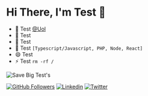 # Hi There, I'm Test 👋

- 🔭 Test [@Uol](https://uol)
- 🌱 Test
- 👯 Test
- 💬 Test `[Typescript/Javascript, PHP, Node, React]` 
- 😄 Test
- ⚡ Test `rm -rf /`

![Save Big Test's](https://github-readme-stats.vercel.app/api?username=davidrodma&show_icons=true&theme=radical&count_private=true)

[![GitHub Followers](https://img.shields.io/github/followers/davidrodma?style=flat&labelColor=0D0D0D&logo=Github&Color=white)](https://github.com/davidrodma)
[![Linkedin](https://img.shields.io/badge/-LinkedIn-060606?style=flat&labelColor=0D0D0D&logo=Linkedin&Color=white)](https://www.linkedin.com/in/davidrodma/)
[![Twitter](https://img.shields.io/badge/-Twitter-060606?style=flat&labelColor=0D0D0D&logo=Twitter&Color=white)](https://twitter.com/davidrodma)
